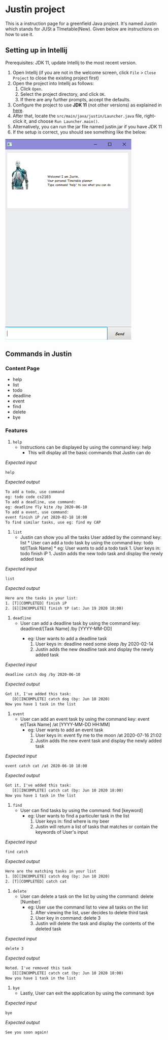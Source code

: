 # Justin project

This is a instruction page for a greenfield Java project. It's named Justin which stands for JUSt a TImetable(New). Given below are instructions on how to use it.

## Setting up in Intellij

Prerequisites: JDK 11, update Intellij to the most recent version.

1. Open Intellij (if you are not in the welcome screen, click `File` > `Close Project` to close the existing project first)
1. Open the project into Intellij as follows:
   1. Click `Open`.
   1. Select the project directory, and click `OK`.
   1. If there are any further prompts, accept the defaults.
1. Configure the project to use **JDK 11** (not other versions) as explained in [here](https://www.jetbrains.com/help/idea/sdk.html#set-up-jdk).
1. After that, locate the `src/main/java/justin/Launcher.java` file, right-click it, and choose `Run Launcher.main()`. 
1. Alternatively, you can run the jar file named justin.jar if you have JDK 11
1. If the setup is correct, you should see something like the below:

![Justin Image](https://github.com/mrweikiat/ip/blob/master/docs/Ui.png)



## Commands in Justin 

### Content Page
* help
* list
* todo
* deadline
* event
* find
* delete
* bye

### Features 

1. `help`
   * Instructions can be displayed by using the command key: help
      * This will display all the basic commands that Justin can do
 
*Expected input*
````
help
````
*Expected output*
````
To add a todo, use command
eg: todo code cs2103
To add a deadline, use command:
eg: deadline fly kite /by 2020-06-10
To add a event, use command:
event finish iP /at 2020-02-18 18:00
To find similar tasks, use eg: find my CAP
````

1. `list`
   * Justin can show you all the tasks User added by the command key: list
         * User can add a todo task by using the command key: todo td/[Task Name]
         * eg: User wants to add a todo task
              1. User keys in: todo finish iP 
              1. Justin adds the new todo task and display the newly added task
             
*Expected input*
````
list
````
*Expected output*
````
Here are the tasks in your list:
1. [T][COMPLETED] finish iP 
2. [E][INCOMPLETE] finish tP (at: Jun 19 2020 18:00)
````

1. `deadline`
   * User can add a deadline task by using the command key: deadline<space>d/[Task Name] /by [YYYY-MM-DD]
      * eg: User wants to add a deadline task
         1. User keys in: deadline need some sleep /by 2020-02-14
         1. Justin adds the new deadline task and display the newly added task

*Expected input*
````
deadline catch dog /by 2020-06-10
````
*Expected output*
````
Got it, I've added this task:
   [D][INCOMPLETE] catch dog (by: Jun 10 2020)
Now you have 1 task in the list
````

1. `event`
   * User can add an event task by using the command key: event e/[Task Name] /at [YYYY-MM-DD HH:MM]
      * eg: User wants to add an event task
         1. User keys in: event fly me to the moon /at 2020-07-16 21:02
         2. Justin adds the new event task and display the newly added task

*Expected input*
````
event catch cat /at 2020-06-10 18:00
````
*Expected output*
````
Got it, I've added this task:
   [E][INCOMPLETE] catch cat (by: Jun 10 2020 18:00)
Now you have 1 task in the list
````


1. `find`
   * User can find tasks by using the command: find [keyword]
      * eg: User wants to find a particuler task in the list
         1. User keys in: find where is my beer
         2. Justin will return a list of tasks that matches or contain the keywords of User's input

*Expected input*
````
find catch
````
*Expected output*
````
Here are the matching tasks in your list
1. [D][INCOMPLETE] catch dog (by: Jun 10 2020)
2. [T][COMPLETED] catch cat 
````

1. `delete`
   * User can delete a task on the list by using the command: delete [Number]
      * eg: User use the command list to view all tasks on the list
         1. After viewing the list, user decides to delete third task
         2. User key in command: delete 3
         3. Justin will delete the task and display the contents of the deleted task

*Expected input*
````
delete 3
````
*Expected output*
````
Noted. I've removed this task
   [E][INCOMPLETE] catch cat (by: Jun 10 2020 18:00)
Now you have 1 task in the list
````

1. `bye`
   * Lastly, User can exit the application by using the command: bye

*Expected input*
````
bye
````
*Expected output*
````
See you soon again!
````

